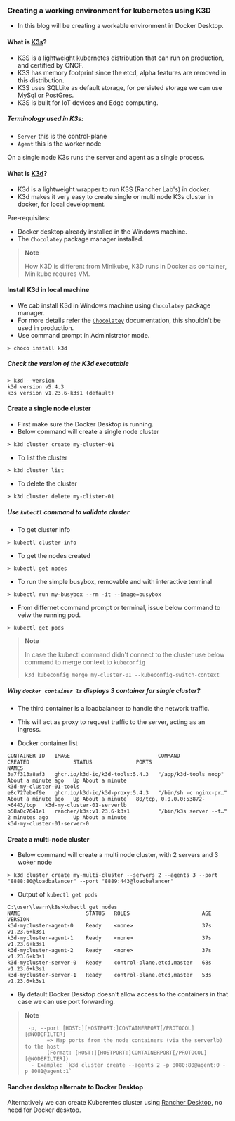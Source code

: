 ### Creating a working environment for kubernetes using K3D

- In this blog will be creating a workable environment in Docker Desktop.

#### What is [K3s](https://k3s.io)?
  - K3S is a lightweight kubernetes distribution that can run on production, and certified by CNCF.
  - K3S has memory footprint since the etcd, alpha features are removed in this distribution.
  - K3S uses SQLLite as default storage, for persisted storage we can use MySql or PostGres.
  - K3S is built for IoT devices and Edge computing.

##### Terminology used in K3s:
  - `Server` this is the control-plane
  - `Agent` this is the worker node

On a single node K3s runs the server and agent as a single process.

#### What is [K3d](https://k3d.io)? 
 - K3d is a lightweight wrapper to run K3S (Rancher Lab's) in docker.
 - K3d makes it very easy to create single or multi node K3s cluster in docker, for local development.

Pre-requisites:
 - Docker desktop already installed in the Windows machine.
 - The `Chocolatey` package manager installed.

> **Note**
>
> How K3D is different from Minikube, K3D runs in Docker as container, Minikube requires VM.

#### Install K3d in local machine

  - We cab install K3d in Windows machine using `Chocolatey` package manager.
  - For more details refer the [`Chocolatey`](https://chocolatey.org/) documentation, this shouldn't be used in production.
  - Use command prompt in Administrator mode.
  
```
> choco install k3d
```
 
##### Check the version of the K3d executable

```
> k3d --version
k3d version v5.4.3
k3s version v1.23.6-k3s1 (default)
```

#### Create a single node cluster

 - First make sure the Docker Desktop is running.
 - Below command will create a single node cluster
 
```
> k3d cluster create my-cluster-01
```

 - To list the cluster

```
> k3d cluster list
```

 - To delete the cluster

```
> k3d cluster delete my-clister-01
```

##### Use `kubectl` command to validate cluster

 - To get cluster info

```
> kubectl cluster-info
```

 - To get the nodes created

```
> kubectl get nodes
```

 - To run the simple busybox, removable and with interactive terminal

```
> kubectl run my-busybox --rm -it --image=busybox
```

  - From differnet command prompt or terminal, issue below command to veiw the running pod.
```
> kubectl get pods
```

>  **Note**
> 
> In case the kubectl command didn't connect to the cluster 
> use below command to merge context to `kubeconfig`
>
> `k3d kubeconfig merge my-cluster-01 --kubeconfig-switch-context`

##### Why `docker container ls` displays 3 container for single cluster?

  - The third container is a loadbalancer to handle the network traffic.
  - This will act as proxy to request traffic to the server, acting as an ingress.

  - Docker container list 
```
CONTAINER ID   IMAGE                            COMMAND                  CREATED              STATUS              PORTS                             NAMES
3a7f313a8af3   ghcr.io/k3d-io/k3d-tools:5.4.3   "/app/k3d-tools noop"    About a minute ago   Up About a minute                                     k3d-my-cluster-01-tools
e8c727ebef9e   ghcr.io/k3d-io/k3d-proxy:5.4.3   "/bin/sh -c nginx-pr…"   About a minute ago   Up About a minute   80/tcp, 0.0.0.0:53872->6443/tcp   k3d-my-cluster-01-serverlb
b58a0c7641e1   rancher/k3s:v1.23.6-k3s1         "/bin/k3s server --t…"   2 minutes ago        Up About a minute                                     k3d-my-cluster-01-server-0
```

#### Create a multi-node cluster

 - Below command will create a multi node cluster, with 2 servers and 3 woker node

```
> k3d cluster create my-multi-cluster --servers 2 --agents 3 --port "8888:80@loadbalancer" --port "8889:443@loadbalancer"
```

- Output of `kubectl get pods`

```
C:\user\learn\k8s>kubectl get nodes
NAME                     STATUS   ROLES                       AGE   VERSION
k3d-mycluster-agent-0    Ready    <none>                      37s   v1.23.6+k3s1
k3d-mycluster-agent-1    Ready    <none>                      37s   v1.23.6+k3s1
k3d-mycluster-agent-2    Ready    <none>                      37s   v1.23.6+k3s1
k3d-mycluster-server-0   Ready    control-plane,etcd,master   68s   v1.23.6+k3s1
k3d-mycluster-server-1   Ready    control-plane,etcd,master   53s   v1.23.6+k3s1
```

-  By default Docker Desktop doesn't allow access to the containers in that case we can use port forwarding.

> **Note**
>
> ```
>  -p, --port [HOST:][HOSTPORT:]CONTAINERPORT[/PROTOCOL][@NODEFILTER]  
>        => Map ports from the node containers (via the serverlb) to the host 
>        (Format: [HOST:][HOSTPORT:]CONTAINERPORT[/PROTOCOL][@NODEFILTER])
>   - Example: `k3d cluster create --agents 2 -p 8080:80@agent:0 -p 8081@agent:1`
> ```

#### Rancher desktop alternate to Docker Desktop

Alternatively we can create Kuberentes cluster using [Rancher Desktop](https://rancherdesktop.io/), no need for Docker desktop.

